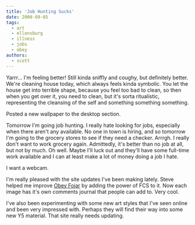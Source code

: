 ```yaml
---
title: 'Job Hunting Sucks'
date: 2000-09-05
tags:
  - art
  - ellensburg
  - illness
  - jobs
  - obey
authors:
  - scott
---
```


Yarrr... I'm feeling better! Still kinda sniffly and coughy, but definitely better. We're cleaning house today, which always feels kinda symbolic. You let the house get into terrible shape, because you feel too bad to clean, so then when you get over it, you need to clean, but it's sorta ritualistic, representing the cleansing of the self and something something something.

Posted a new wallpaper to the desktop section.

Tomorrow I'm going job hunting. I really hate looking for jobs, especially when there aren't any available. No one in town is hiring, and so tomorrow I'm going to the grocery stores to see if they need a checker. Arrrgh. I really don't want to work grocery again. Admittedly, it's better than no job at all, but not by much. Oh well. Maybe I'll luck out and they'll have some full-time work available and I can at least make a lot of money doing a job I hate.

I want a webcam.

I'm really pleased with the site updates I've been making lately. Steve helped me improve [Obey Fojar](/site-archives/obey/v2/) by adding the power of FCS to it. Now each image has it's own comments journal that people can add to. Very cool.

I've also been experimenting with some new art styles that I've seen online and been very impressed with. Perhaps they will find their way into some new Y5 material. That site really needs updating.
